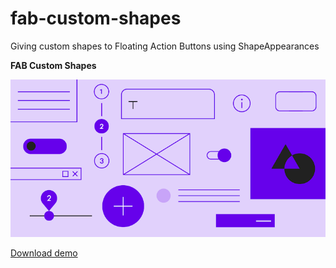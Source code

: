 # fab-custom-shapes
Giving custom shapes to Floating Action Buttons using ShapeAppearances

**FAB Custom Shapes**

<img src="https://github.com/raheemadamboev/fab-custom-shapes/blob/master/material-design.png" />

<a href="https://github.com/raheemadamboev/fab-custom-shapes/blob/master/app-debug.apk">Download demo</a>
